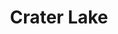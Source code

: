 ---
layout: travel
title: Crater Lake
excerpt: Did you know it used to be a volcano? Cuz I didn't.
tags: Travel Photos
travel:
  - stop: Yakima Canyon, WA
    mapQuery: Wymer,+WA
    items:
      - text: |
          Yakima Canyon was the first 'scenicly noteworthy' part of our trip aside from the drive through the Cascades. And the Ellensburg area. Which are both nice in themselves.
          <br><br>
          Anyway there's a nice little river running through the area, alongside Canyon Rd, as well as probably half a dozen parks. 
      - img: https://lh3.googleusercontent.com/zndDp4L_8aHqbTM9B8s0_XmLwaeWh2thXI3icIxC0We_o3vgkdKIT82k1uPxHL1U5TaBUKfXKqPnwfb_rExbqCKOHFN39-LSWY8NIvTDAqIuh2UzL0jCmgEUit845SY_gfMZIRnS6a8=w2000
      - img: https://lh3.googleusercontent.com/Oe-3_ps9Do30WBZsBc8Hrbb1v8X56XGDpyPR5VPL-UX-1ug6QiLWBpT-bhyyutqMSMzO85Rnm5fHpJKii8fA1N28YuFmNZUDRQI8UlPkhiG_VP9JmYw-vAUwS4jZ2qCeiu3Pn39yzck=w2000
      
  - stop: Hood River, OR
    mapQuery: Hood+River,+OR
    items:
      - text: |
          Hood River is a very cool town on the Columbia River. We didn't stay long, though. We drove south on route 197 to Maupin and then down to Bend. Plenty of interesting geography and scenery in the meantime though.
      - img: https://lh3.googleusercontent.com/Fc4GRFJfG5WXyRNW_tj-RWUdku3EH9z1JMTOf1x0uL7Krb0WlbHX1SH_4yyKNPHOZ6O3a_dF3CibpR9PZsNjPe-I8ptOCWbxer7MIWpVK8YyNLdXiCCDmjTd8jL_5ACgkitG-UcLSd0=w2400
      - text: |
          One such interesting geographical landmark is the Crooked River and the High Bridge that crosses it.
      - img: https://lh3.googleusercontent.com/3-MFyfV-1yCb7Cq5Q8ukqsC0pxGRwoZMb4S8vDW2IwtNx_3OUgqSVowYlVVpyaD0dhg4-hLOvJlnofXauZMafxbMMOmmPgrzqVYJxECJ1-BvpfcWnXZyq-Kebh95w6Vn3kz7jYk2w40=w2000
      - img: https://lh3.googleusercontent.com/KTCahO_5Bpu_xsH6GfDPGknButQf2II9e9i9meo-RSy6k5QP_P620nowEUr6VxC-QXN3h07CKMjdP9iRKOfZpc6_vwfD0GgM5bMTQGcIB4KIeP2NLqQWrDl-79fvXOhVVLmyhtt1om0=w2000
        caption: The Crooked River High Bridge
      - img: https://lh3.googleusercontent.com/dzamtYJiFHhY6w9dO24qrnZhWwJlZOzkhrDhyaqryGV95udTURACP3dpf0Fm5QkM7tFTArSI-GmEmZUOAW7BlMKaknXX3tqFNBsomzMqjG6R2gIb_SRkcmpvz2R-4YefzjnuYQXJkSU=w2000
        caption: B for size comparison
    
  - stop: Bend, OR
    mapQuery: Bend,+OR
    items:
      - text: |
          Just a little south of the Crooked River High Bridge is Redmond, OR and Smith Rock state park.
          <br><br>
          Smith Rock kind of comes out of nowhere, but it's right off the main road and is worth a visit. 
      - img: https://lh3.googleusercontent.com/M05Jy_mlRiEV_DjYXvmflwoS38wlxxK6Fargc24eHdmxqG0DxD4bv1S78P6gkya3d_A9LHfQH1Te9FXCG8PtVIGyg8o2ZxdVDHd4Yg5xTx56naue0qwFe_dgGCzjtmsWL7MXsG5RbuI=w2000
        caption: Smith Rock State Park
      - img: https://lh3.googleusercontent.com/FtU_J-NJx7PU0wpqmxXYfzMpeqWUaghBzTGryyim2wwc7qh1Cb12XNXvk6HroXEc6vY8UAtpz8OMYsyCnXbeXpe9xxaDVjuNQdsnYJoSKfXhmmSCQajkXzfOP1s_0bJXEZYCwpiBMgQ=w2000
        caption: Smith Rock State Park

  - stop: Crater Lake, OR
    mapQuery: Crater+Lake,+OR
    items: 
      - text: |
          We got in to Crater Lake pretty late - probably between 10:30pm and 11:00pm. What this meant was tired, foggy driving next to a sheer cliff that you couldn't see. 
          <br><br>
          Unfortunately I didn't save the dash cam footage in time, but needless to say it was anxiety producing. Anyway, these pictures are from the next two days when we could actually see where we were going.
      - img: https://lh3.googleusercontent.com/InCgG4470ATRgQU87fytFc8oqeVFby7rH0YhL1wu4mitt4o71w1vHnEBPLMGVcKvP-6GeIajOOhYlv86WbPZezM-gEpmL2RWXvPUCXTK2dqDywrRg8r-tRZUpvjzBlqIhiOydjvgwUw=w2000
        caption: Sitting in the back of the car. I went to the University of Washington btw

      - img: https://lh3.googleusercontent.com/LOQNyuN-KxxRP2GQwvpDWFIsz4cLAuHDVY-8iEZD6ydHsKVe7h43Bop6Px03gtnCh2L-NKFIzsOgWtWgot_olgNl3OEpFlD07hCXOnS6iivX6eLYLUdp1SCZBlkZU6OnWW1ED3coJOM=w2000
        caption: What you would see if you were behind us looking at the lake

      - img: https://lh3.googleusercontent.com/hy3NFeSVkI-2FPJvmdmg7i-JkCOEhn-eqO8ejAv3znOFYnYi2HHDoVGzlrFt7jFwebgCKCHAHvbGfam9RcnaybXQ5OsDlk5eZGohhJQqA4x-X5gpdNDPacPYRFDTINuUMQnyhWMjG0Y=w2000
        caption: The Lodge is in this picture as well as Mt McLoughlin (I think it's Mt McLoughlin anyway)
      - img: https://lh3.googleusercontent.com/FCaMvc1h7nCG1ln7WYbGJaoy-gLU8VxmR-XR7DFW-vHIHZdE5sCyHhH4XR7BR1wQA7QynEWmjuJd8g8qzhXnce36ktvYdHnrGUVdZqN4K0WvLXQeoQ7xG0ST69nxa0-VegIGRl0nKFQ=w2400
        caption: View south from the loop road
---
